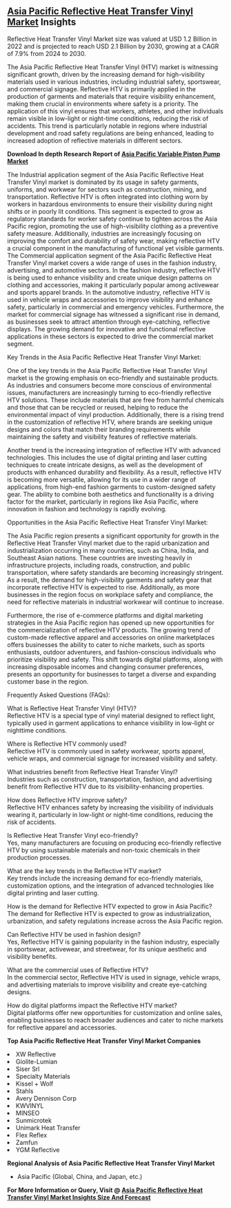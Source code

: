 <h2><a href="https://www.verifiedmarketreports.com/download-sample/?rid=329078&amp;utm_source=Github-Feb&amp;utm_medium=225" target="_blank">Asia Pacific Reflective Heat Transfer Vinyl Market</a> Insights</h2><p>Reflective Heat Transfer Vinyl Market size was valued at USD 1.2 Billion in 2022 and is projected to reach USD 2.1 Billion by 2030, growing at a CAGR of 7.9% from 2024 to 2030.</p><p><p>The Asia Pacific Reflective Heat Transfer Vinyl (HTV) market is witnessing significant growth, driven by the increasing demand for high-visibility materials used in various industries, including industrial safety, sportswear, and commercial signage. Reflective HTV is primarily applied in the production of garments and materials that require visibility enhancement, making them crucial in environments where safety is a priority. The application of this vinyl ensures that workers, athletes, and other individuals remain visible in low-light or night-time conditions, reducing the risk of accidents. This trend is particularly notable in regions where industrial development and road safety regulations are being enhanced, leading to increased adoption of reflective materials in different sectors. <p><strong>Download In depth Research Report of <a href="https://www.verifiedmarketreports.com/download-sample/?rid=236118&amp;utm_source=Pulse-Dec&amp;utm_medium=225" target="_blank">Asia Pacific Variable Piston Pump Market</a></strong></p></p> <p>The Industrial application segment of the Asia Pacific Reflective Heat Transfer Vinyl market is dominated by its usage in safety garments, uniforms, and workwear for sectors such as construction, mining, and transportation. Reflective HTV is often integrated into clothing worn by workers in hazardous environments to ensure their visibility during night shifts or in poorly lit conditions. This segment is expected to grow as regulatory standards for worker safety continue to tighten across the Asia Pacific region, promoting the use of high-visibility clothing as a preventive safety measure. Additionally, industries are increasingly focusing on improving the comfort and durability of safety wear, making reflective HTV a crucial component in the manufacturing of functional yet visible garments. The Commercial application segment of the Asia Pacific Reflective Heat Transfer Vinyl market covers a wide range of uses in the fashion industry, advertising, and automotive sectors. In the fashion industry, reflective HTV is being used to enhance visibility and create unique design patterns on clothing and accessories, making it particularly popular among activewear and sports apparel brands. In the automotive industry, reflective HTV is used in vehicle wraps and accessories to improve visibility and enhance safety, particularly in commercial and emergency vehicles. Furthermore, the market for commercial signage has witnessed a significant rise in demand, as businesses seek to attract attention through eye-catching, reflective displays. The growing demand for innovative and functional reflective applications in these sectors is expected to drive the commercial market segment. <p>Key Trends in the Asia Pacific Reflective Heat Transfer Vinyl Market:</p> <p>One of the key trends in the Asia Pacific Reflective Heat Transfer Vinyl market is the growing emphasis on eco-friendly and sustainable products. As industries and consumers become more conscious of environmental issues, manufacturers are increasingly turning to eco-friendly reflective HTV solutions. These include materials that are free from harmful chemicals and those that can be recycled or reused, helping to reduce the environmental impact of vinyl production. Additionally, there is a rising trend in the customization of reflective HTV, where brands are seeking unique designs and colors that match their branding requirements while maintaining the safety and visibility features of reflective materials.</p> <p>Another trend is the increasing integration of reflective HTV with advanced technologies. This includes the use of digital printing and laser cutting techniques to create intricate designs, as well as the development of products with enhanced durability and flexibility. As a result, reflective HTV is becoming more versatile, allowing for its use in a wider range of applications, from high-end fashion garments to custom-designed safety gear. The ability to combine both aesthetics and functionality is a driving factor for the market, particularly in regions like Asia Pacific, where innovation in fashion and technology is rapidly evolving.</p> <p>Opportunities in the Asia Pacific Reflective Heat Transfer Vinyl Market:</p> <p>The Asia Pacific region presents a significant opportunity for growth in the Reflective Heat Transfer Vinyl market due to the rapid urbanization and industrialization occurring in many countries, such as China, India, and Southeast Asian nations. These countries are investing heavily in infrastructure projects, including roads, construction, and public transportation, where safety standards are becoming increasingly stringent. As a result, the demand for high-visibility garments and safety gear that incorporate reflective HTV is expected to rise. Additionally, as more businesses in the region focus on workplace safety and compliance, the need for reflective materials in industrial workwear will continue to increase.</p> <p>Furthermore, the rise of e-commerce platforms and digital marketing strategies in the Asia Pacific region has opened up new opportunities for the commercialization of reflective HTV products. The growing trend of custom-made reflective apparel and accessories on online marketplaces offers businesses the ability to cater to niche markets, such as sports enthusiasts, outdoor adventurers, and fashion-conscious individuals who prioritize visibility and safety. This shift towards digital platforms, along with increasing disposable incomes and changing consumer preferences, presents an opportunity for businesses to target a diverse and expanding customer base in the region.</p> <p>Frequently Asked Questions (FAQs):</p> <p>What is Reflective Heat Transfer Vinyl (HTV)?<br>Reflective HTV is a special type of vinyl material designed to reflect light, typically used in garment applications to enhance visibility in low-light or nighttime conditions.</p> <p>Where is Reflective HTV commonly used?<br>Reflective HTV is commonly used in safety workwear, sports apparel, vehicle wraps, and commercial signage for increased visibility and safety.</p> <p>What industries benefit from Reflective Heat Transfer Vinyl?<br>Industries such as construction, transportation, fashion, and advertising benefit from Reflective HTV due to its visibility-enhancing properties.</p> <p>How does Reflective HTV improve safety?<br>Reflective HTV enhances safety by increasing the visibility of individuals wearing it, particularly in low-light or night-time conditions, reducing the risk of accidents.</p> <p>Is Reflective Heat Transfer Vinyl eco-friendly?<br>Yes, many manufacturers are focusing on producing eco-friendly reflective HTV by using sustainable materials and non-toxic chemicals in their production processes.</p> <p>What are the key trends in the Reflective HTV market?<br>Key trends include the increasing demand for eco-friendly materials, customization options, and the integration of advanced technologies like digital printing and laser cutting.</p> <p>How is the demand for Reflective HTV expected to grow in Asia Pacific?<br>The demand for Reflective HTV is expected to grow as industrialization, urbanization, and safety regulations increase across the Asia Pacific region.</p> <p>Can Reflective HTV be used in fashion design?<br>Yes, Reflective HTV is gaining popularity in the fashion industry, especially in sportswear, activewear, and streetwear, for its unique aesthetic and visibility benefits.</p> <p>What are the commercial uses of Reflective HTV?<br>In the commercial sector, Reflective HTV is used in signage, vehicle wraps, and advertising materials to improve visibility and create eye-catching designs.</p> <p>How do digital platforms impact the Reflective HTV market?<br>Digital platforms offer new opportunities for customization and online sales, enabling businesses to reach broader audiences and cater to niche markets for reflective apparel and accessories.</p> </p><p><strong>Top Asia Pacific Reflective Heat Transfer Vinyl Market Companies</strong></p><div data-test-id=""><p><li>XW Reflective</li><li> Giolite-Lumian</li><li> Siser Srl</li><li> Specialty Materials</li><li> Kissel + Wolf</li><li> Stahls</li><li> Avery Dennison Corp</li><li> KWVINYL</li><li> MINSEO</li><li> Sunmicrotek</li><li> Unimark Heat Transfer</li><li> Flex Reflex</li><li> Zamfun</li><li> YGM Reflective</li></p><div><strong>Regional Analysis of&nbsp;Asia Pacific Reflective Heat Transfer Vinyl Market</strong></div><ul><li dir="ltr"><p dir="ltr">Asia Pacific (Global, China, and Japan, etc.)</p></li></ul><p><strong>For More Information or Query, Visit @&nbsp;</strong><strong><a href="https://www.verifiedmarketreports.com/product/reflective-heat-transfer-vinyl-market/?utm_source=Github-Feb&amp;utm_medium=225" target="_blank">Asia Pacific Reflective Heat Transfer Vinyl Market Insights Size And Forecast</a></strong></p></div><h2>&nbsp;</h2><div data-test-id="">&nbsp;</div>
